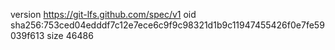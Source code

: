version https://git-lfs.github.com/spec/v1
oid sha256:753ced04edddf7c12e7ece6c9f9c98321d1b9c11947455426f0e7fe59039f613
size 46486
